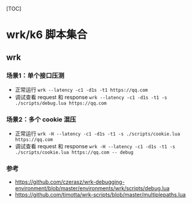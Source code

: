 [TOC]
# wrk/k6 脚本集合
## wrk
### 场景1：单个接口压测
- 正常运行
`wrk --latency -c1 -d1s -t1 https://qq.com`
- 调试查看 request 和 response
`wrk --latency -c1 -d1s -t1 -s ./scripts/debug.lua https://qq.com`
### 场景2：多个 cookie 混压
- 正常运行
`wrk -H --latency -c1 -d1s -t1 -s ./scripts/cookie.lua https://qq.com`
- 调试查看 request 和 response
`wrk -H --latency -c1 -d1s -t1 -s ./scripts/cookie.lua https://qq.com -- debug`
### 参考
- https://github.com/czerasz/wrk-debugging-environment/blob/master/environments/wrk/scripts/debug.lua
- https://github.com/timotta/wrk-scripts/blob/master/multiplepaths.lua
